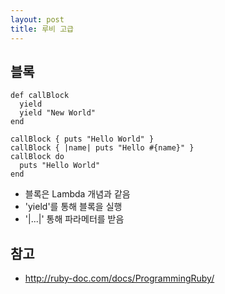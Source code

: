 ```yaml
---
layout: post
title: 루비 고급
---
```



블록
---
```
def callBlock
  yield
  yield "New World"
end

callBlock { puts "Hello World" }
callBlock { |name| puts "Hello #{name}" }
callBlock do
  puts "Hello World"
end
```
* 블록은 Lambda 개념과 같음
* 'yield'를 통해 블록을 실행
* '|...|' 통해 파라메터를 받음

참고
---
* <http://ruby-doc.com/docs/ProgrammingRuby/>